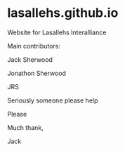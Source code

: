 # lasallehs.github.io
Website for Lasallehs Interalliance

Main contributors:

Jack Sherwood

Jonathon Sherwood

JRS

Seriously someone please help

Please

Much thank,

Jack
